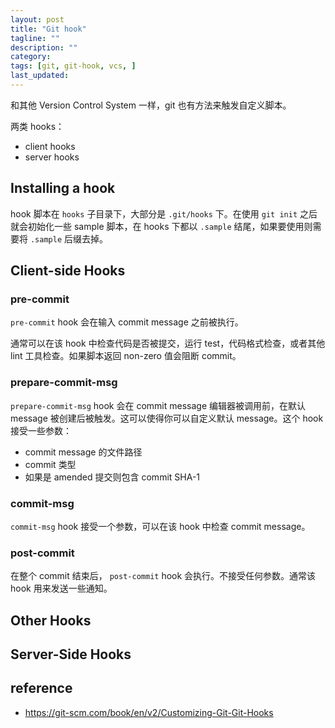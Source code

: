 ```yaml
---
layout: post
title: "Git hook"
tagline: ""
description: ""
category:
tags: [git, git-hook, vcs, ]
last_updated:
---
```


和其他 Version Control System 一样，git 也有方法来触发自定义脚本。

两类 hooks：

- client hooks
- server hooks

## Installing a hook

hook 脚本在 `hooks` 子目录下，大部分是 `.git/hooks` 下。在使用 `git init` 之后就会初始化一些 sample 脚本，在 hooks 下都以 `.sample` 结尾，如果要使用则需要将 `.sample` 后缀去掉。


## Client-side Hooks

### pre-commit
`pre-commit` hook 会在输入 commit message 之前被执行。

<script src="https://gist.github.com/arnobroekhof/9454645.js"></script>

通常可以在该 hook 中检查代码是否被提交，运行 test，代码格式检查，或者其他 lint 工具检查。如果脚本返回 non-zero 值会阻断 commit。

### prepare-commit-msg
`prepare-commit-msg` hook 会在 commit message 编辑器被调用前，在默认 message 被创建后被触发。这可以使得你可以自定义默认 message。这个 hook 接受一些参数：

- commit message 的文件路径
- commit 类型
- 如果是 amended 提交则包含 commit SHA-1

<script src="https://gist.github.com/bartoszmajsak/1396344.js"></script>

### commit-msg
`commit-msg` hook 接受一个参数，可以在该 hook 中检查 commit message。

### post-commit
在整个 commit 结束后， `post-commit` hook 会执行。不接受任何参数。通常该 hook 用来发送一些通知。

## Other Hooks

## Server-Side Hooks



## reference

- <https://git-scm.com/book/en/v2/Customizing-Git-Git-Hooks>
